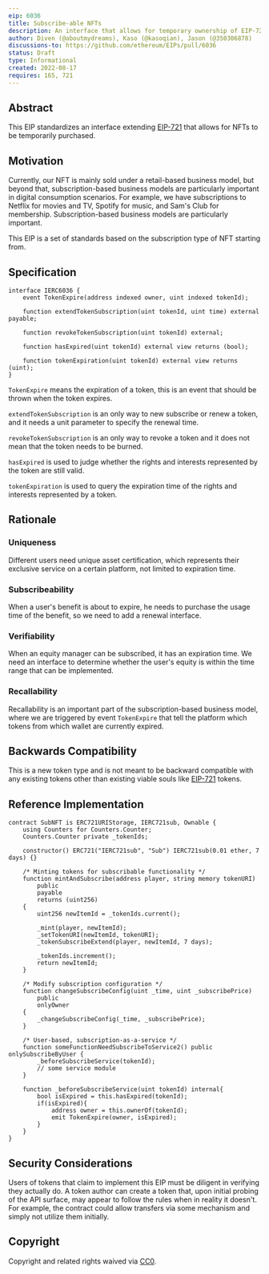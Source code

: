 ```yaml
---
eip: 6036
title: Subscribe-able NFTs
description: An interface that allows for temporary ownership of EIP-721 NFTs
author: Diven (@aboutmydreams), Kaso (@kasoqian), Jason (@350306878)
discussions-to: https://github.com/ethereum/EIPs/pull/6036
status: Draft
type: Informational
created: 2022-08-17
requires: 165, 721
---
```


## Abstract

This EIP standardizes an interface extending [EIP-721](./eip-721.md) that allows for NFTs to be temporarily purchased.

## Motivation

Currently, our NFT is mainly sold under a retail-based business model, but beyond that, subscription-based business models are particularly important in digital consumption scenarios. For example, we have subscriptions to Netflix for movies and TV, Spotify for music, and Sam's Club for membership. Subscription-based business models are particularly important.

This EIP is a set of standards based on the subscription type of NFT starting from.

## Specification

```solidity
interface IERC6036 {
    event TokenExpire(address indexed owner, uint indexed tokenId);

    function extendTokenSubscription(uint tokenId, uint time) external payable;

    function revokeTokenSubscription(uint tokenId) external;

    function hasExpired(uint tokenId) external view returns (bool);

    function tokenExpiration(uint tokenId) external view returns (uint);
}
```

`TokenExpire` means the expiration of a token, this is an event that should be thrown when the token expires.

`extendTokenSubscription` is an only way to new subscribe or renew a token, and it needs a unit parameter to specify the renewal time.

`revokeTokenSubscription` is an only way to revoke a token and it does not mean that the token needs to be burned.

`hasExpired` is used to judge whether the rights and interests represented by the token are still valid.

`tokenExpiration` is used to query the expiration time of the rights and interests represented by a token.

## Rationale

### Uniqueness

Different users need unique asset certification, which represents their exclusive service on a certain platform, not limited to expiration time.

### Subscribeability

When a user's benefit is about to expire, he needs to purchase the usage time of the benefit, so we need to add a renewal interface.

### Verifiability

When an equity manager can be subscribed, it has an expiration time. We need an interface to determine whether the user's equity is within the time range that can be implemented.

### Recallability

Recallability is an important part of the subscription-based business model, where we are triggered by event `TokenExpire` that tell the platform which tokens from which wallet are currently expired.

## Backwards Compatibility

This is a new token type and is not meant to be backward compatible with any existing tokens other than existing viable souls like [EIP-721](./eip-721.md) tokens.

## Reference Implementation

```solidity
contract SubNFT is ERC721URIStorage, IERC721sub, Ownable {
    using Counters for Counters.Counter;
    Counters.Counter private _tokenIds;

    constructor() ERC721("IERC721sub", "Sub") IERC721sub(0.01 ether, 7 days) {}

    /* Minting tokens for subscribable functionality */
    function mintAndSubscribe(address player, string memory tokenURI)
        public
        payable
        returns (uint256)
    {
        uint256 newItemId = _tokenIds.current();

        _mint(player, newItemId);
        _setTokenURI(newItemId, tokenURI);
        _tokenSubscribeExtend(player, newItemId, 7 days);

        _tokenIds.increment();
        return newItemId;
    }

    /* Modify subscription configuration */
    function changeSubscribeConfig(uint _time, uint _subscribePrice)
        public
        onlyOwner
    {
        _changeSubscribeConfig(_time, _subscribePrice);
    }

    /* User-based, subscription-as-a-service */
    function someFunctionNeedSubscribeToService2() public onlySubscribeByUser {
        _beforeSubscribeService(tokenId);
        // some service module
    }

    function _beforeSubscribeService(uint tokenId) internal{
        bool isExpired = this.hasExpired(tokenId);
        if(isExpired){
            address owner = this.ownerOf(tokenId);
            emit TokenExpire(owner, isExpired);
        }
    }
}
```

## Security Considerations

Users of tokens that claim to implement this EIP must be diligent in verifying they actually do. A token author can create a token that, upon initial probing of the API surface, may appear to follow the rules when in reality it doesn't. For example, the contract could allow transfers via some mechanism and simply not utilize them initially.

## Copyright

Copyright and related rights waived via [CC0](../LICENSE.md).
